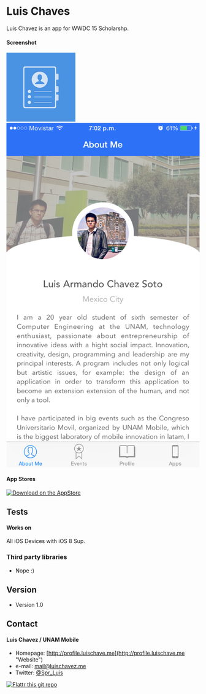Luis Chaves
======
Luis Chavez is an app for WWDC 15 Scholarshp.

#### Screenshot

![Screenshot iOS](https://github.com/Spr-Luis/WWDC-Scholarship-Application-2015/blob/master/ScreenShots/app_icon.png?raw=true "iOS icon")
![Screenshot iOS](https://github.com/Spr-Luis/WWDC-Scholarship-Application-2015/blob/master/ScreenShots/about_me.PNG?raw=true "iOS icon")

#### App Stores
<!-- edit this image location -->
[![Download on the AppStore](https://raw.github.com/repat/README-template/master/appstore.png)](https://itunes.apple.com/app/id123456)


## Tests
#### Works on

All iOS Devices with iOS 8 Sup.

### Third party libraries
* Nope :)


## Version 
* Version 1.0

## Contact
#### Luis Chavez / UNAM Mobile
* Homepage: [http://profile.luischave.me](http://profile.luischave.me "Website")
* e-mail: mail@luischavez.me
* Twitter: [@Spr_Luis](https://twitter.com/twitterhandle "Spr_Luis on twitter")

[![Flattr this git repo](http://api.flattr.com/button/flattr-badge-large.png)](https://flattr.com/submit/auto?user_id=username&url=https://github.com/username/appname&title=appname&language=&tags=github&category=software) 
